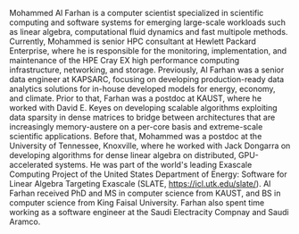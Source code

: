 Mohammed Al Farhan is a computer scientist specialized in scientific computing
and software systems for emerging large-scale workloads such as linear algebra,
computational fluid dynamics and fast multipole methods. Currently, Mohammed is
senior HPC consultant at Hewlett Packard Enterprise, where he is responsible for
the monitoring, implementation, and maintenance of the HPE Cray EX high performance
computing infrastructure, networking, and storage. Previously, Al Farhan was a
senior data engineer at KAPSARC, focusing on developing production-ready data
analytics solutions for in-house developed models for energy, economy, and climate.
Prior to that, Farhan was a postdoc at KAUST, where he worked with David E. Keyes
on developing scalable algorithms exploiting data sparsity in dense matrices to
bridge between architectures that are increasingly memory-austere on a per-core
basis and extreme-scale scientific applications. Before that, Mohammed was a
postdoc at the University of Tennessee, Knoxville, where he worked with Jack
Dongarra on developing algorithms for dense linear algebra on distributed,
GPU-accelerated systems. He was part of the world's leading Exascale Computing
Project of the United States Department of Energy: Software for Linear Algebra
Targeting Exascale (SLATE, https://icl.utk.edu/slate/). Al Farhan received PhD
and MS in computer science from KAUST, and BS in computer science from King Faisal
University. Farhan also spent time working as a software engineer at the Saudi
Electracity Compnay and Saudi Aramco.

